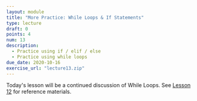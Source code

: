 ```yaml
---
layout: module
title: "More Practice: While Loops & If Statements"
type: lecture
draft: 0
points: 4
num: 13
description:
  - Practice using if / elif / else
  - Practice using while loops
due_date: 2020-10-16
exercise_url: "lecture13.zip"
---
```


Today's lesson will be a continued discussion of While Loops. See [Lesson 12](week05_lecture03) for reference materials. 